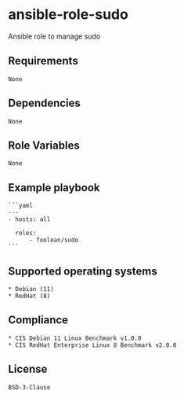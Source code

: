 # ansible-role-sudo

Ansible role to manage sudo


## Requirements

    None


## Dependencies

    None


## Role Variables

    None


## Example playbook

    ```yaml
    ---
    - hosts: all

      roles:
          - foolean/sudo
    ```


## Supported operating systems

    * Debian (11)
    * RedHat (8)


## Compliance

    * CIS Debian 11 Linux Benchmark v1.0.0
    * CIS RedHat Enterprise Linux 8 Benchmark v2.0.0


## License

    BSD-3-Clause
